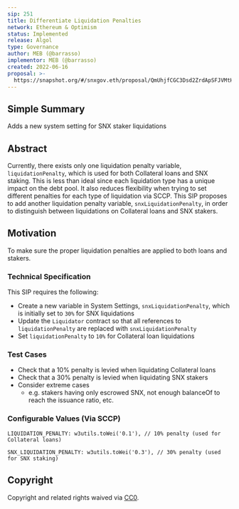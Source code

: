```yaml
---
sip: 251
title: Differentiate Liquidation Penalties
network: Ethereum & Optimism
status: Implemented
release: Algol
type: Governance
author: MEB (@barrasso)
implementor: MEB (@barrasso)
created: 2022-06-16
proposal: >-
  https://snapshot.org/#/snxgov.eth/proposal/QmUhjfCGC3Dsd2ZrdApSFJVMtHcjufx33j7oiT2MKKto6Z
---
```


## Simple Summary

<!--"If you can't explain it simply, you don't understand it well enough." Simply describe the outcome the proposed changes intends to achieve. This should be non-technical and accessible to a casual community member.-->

Adds a new system setting for SNX staker liquidations

## Abstract

<!--A short (~200 word) description of the proposed change, the abstract should clearly describe the proposed change. This is what *will* be done if the SIP is implemented, not *why* it should be done or *how* it will be done. If the SIP proposes deploying a new contract, write, "We propose to deploy a new contract that will do x".-->

Currently, there exists only one liquidation penalty variable, `liquidationPenalty`, which is used for both Collateral loans and SNX staking. This is less than ideal since each liquidation type has a unique impact on the debt pool. It also reduces flexibility when trying to set different penalties for each type of liquidation via SCCP.
This SIP proposes to add another liquidation penalty variable, `snxLiquidationPenalty`, in order to distinguish between liquidations on Collateral loans and SNX stakers.

## Motivation

<!--This is where you explain the reasoning behind how you propose to solve the problem. Why did you propose to implement the change in this way, what were the considerations and trade-offs? The rationale fleshes out what motivated the design and why particular design decisions were made. It should describe alternate designs that were considered and related work. The rationale may also provide evidence of consensus within the community, and should discuss important objections or concerns raised during discussion.-->

To make sure the proper liquidation penalties are applied to both loans and stakers. 

### Technical Specification

This SIP requires the following:
 
- Create a new variable in System Settings, `snxLiquidationPenalty`, which is initially set to `30%` for SNX liquidations
- Update the `Liquidator` contract so that all references to `liquidationPenalty` are replaced with `snxLiquidationPenalty`
- Set `liquidationPenalty` to `10%` for Collateral loan liquidations

### Test Cases

- Check that a 10% penalty is levied when liquidating Collateral loans
- Check that a 30% penalty is levied when liquidating SNX stakers
- Consider extreme cases
  - e.g. stakers having only escrowed SNX, not enough balanceOf to reach the issuance ratio, etc.

### Configurable Values (Via SCCP)

```
LIQUIDATION_PENALTY: w3utils.toWei('0.1'), // 10% penalty (used for Collateral loans)

SNX_LIQUIDATION_PENALTY: w3utils.toWei('0.3'), // 30% penalty (used for SNX staking)
```

## Copyright

Copyright and related rights waived via [CC0](https://creativecommons.org/publicdomain/zero/1.0/).
